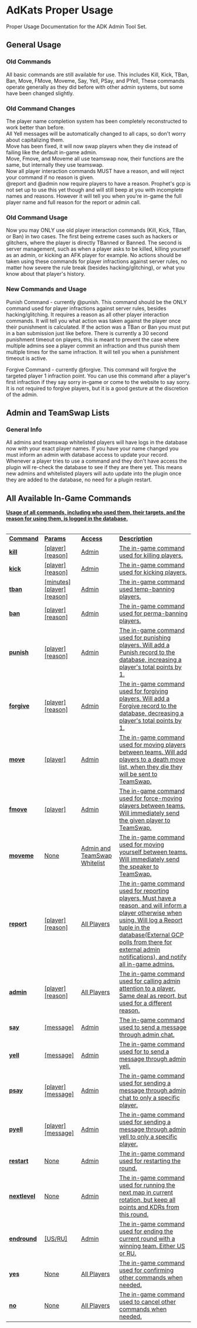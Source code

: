 <h1>AdKats Proper Usage</h1>
<p>
Proper Usage Documentation for the ADK Admin Tool Set.
</p>
<h2>General Usage</h2>
<h3>Old Commands</h3>
<p>
All basic commands are still available for use. This includes Kill, Kick, TBan, Ban, Move, FMove, Moveme, Say, Yell, PSay, and PYell, These commands operate generally as they did before with other admin systems, but some have been changed slightly.
</p>
<h3>Old Command Changes</h3>
<p>
The player name completion system has been completely reconstructed to work better than before.<br/>
All Yell messages will be automatically changed to all caps, so don't worry about capitalizing them.<br/>
Move has been fixed, it will now swap players when they die instead of failing like the default in-game admin.<br/>
Move, Fmove, and Moveme all use teamswap now, their functions are the same, but internally they use teamswap.<br/>
Now all player interaction commands MUST have a reason, and will reject your command if no reason is given.<br/>
@report and @admin now require players to have a reason. Prophet's gcp is not set up to use this yet though and will still beep at you with incomplete names and reasons. However it will tell you when you're in-game the full player name and full reason for the report or admin call. 
</p>
<h3>Old Command Usage</h3>
<p>
Now you may ONLY use old player interaction commands (Kill, Kick, TBan, or Ban) in two cases. The first being extreme cases such as hackers or glitchers, where the player is directly TBanned or Banned. The second is server management, such as when a player asks to be killed, killing yourself as an admin, or kicking an AFK player for example. No actions should be taken using these commands for player infractions against server rules, no matter how severe the rule break (besides hacking/glitching), or what you know about that player's history.
</p>
<h3>New Commands and Usage</h3>
<p>
Punish Command - currently @punish. This command should be the ONLY command used for player infractions against server rules, besides hacking/glitching. It requires a reason as all other player interaction commands. It will tell you what action was taken against the player once their punishment is calculated. If the action was a TBan or Ban you must put in a ban submission just like before. There is currently a 30 second punishment timeout on players, this is meant to prevent the case where multiple admins see a player commit an infraction and thus punish them multiple times for the same infraction. It will tell you when a punishment timeout is active.
</p>
<p>
Forgive Command - currently @forgive. This command will forgive the targeted player 1 infraction point. You can use this command after a player's first infraction if they say sorry in-game or come to the website to say sorry. It is not required to forgive players, but it is a good gesture at the discretion of the admin.
</p>
<h2>Admin and TeamSwap Lists</h2>
<h3>General Info</h3>
<p>
All admins and teamswap whitelisted players will have logs in the database now with your exact player names. If you have your name changed you must inform an admin with database access to update your record.<br/>
Whenever a player tries to use a command and they don't have access the plugin will re-check the database to see if they are there yet. This means new admins and whitelisted players will auto update into the plugin once they are added to the database, no need for a plugin restart.
</p>
<h2>All Available In-Game Commands</h2>
<p>
<u><b>Usage of all commands, including who used them, their targets, and the reason for using them, is logged in the database.<br/><br/>
<table>
  <tr>
		<td><b>Command</b></td>
		<td><b>Params</b></td>
		<td><b>Access</b></td>
		<td><b>Description</b></td>
	</tr>
	<tr>
		<td><b>kill</b></td>
		<td>[player][reason]</td>
		<td>Admin</td>
		<td>The in-game command used for killing players.</td>
	</tr>
	<tr>
		<td><b>kick</b></td>
		<td>[player][reason]</td>
		<td>Admin</td>
		<td>The in-game command used for kicking players.</td>
	</tr>
	<tr>
		<td><b>tban</b></td>
		<td>[minutes] [player] [reason]</td>
		<td>Admin</td>
		<td>The in-game command used temp-banning players.</td>
	</tr>
	<tr>
		<td><b>ban</b></td>
		<td>[player][reason]</td>
		<td>Admin</td>
		<td>The in-game command used for perma-banning players.</td>
	</tr>
	<tr>
		<td><b>punish</b></td>
		<td>[player][reason]</td>
		<td>Admin</td>
		<td>The in-game command used for punishing players. Will add a Punish record to the database, increasing a player's total points by 1.</td>
	</tr>
	<tr>
		<td><b>forgive</b></td>
		<td>[player][reason]</td>
		<td>Admin</td>
		<td>The in-game command used for forgiving players. Will add a Forgive record to the database, decreasing a player's total points by 1.</td>
	</tr>
	<tr>
		<td><b>move</b></td>
		<td>[player]</td>
		<td>Admin</td>
		<td>The in-game command used for moving players between teams. Will add players to a death move list, when they die they will be sent to TeamSwap.</td>
	</tr>
	<tr>
		<td><b>fmove</b></td>
		<td>[player]</td>
		<td>Admin</td>
		<td>The in-game command used for force-moving players between teams. Will immediately send the given player to TeamSwap.</td>
	</tr>
	<tr>
		<td><b>moveme</b></td>
		<td>None</td>
		<td>Admin and TeamSwap Whitelist</td>
		<td>The in-game command used for moving yourself between teams. Will immediately send the speaker to TeamSwap.</td>
	</tr>
	<tr>
		<td><b>report</b></td>
		<td>[player][reason]</td>
		<td>All Players</td>
		<td>The in-game command used for reporting players. Must have a reason, and will inform a player otherwise when using. Will log a Report tuple in the database(External GCP polls from there for external admin notifications), and notify all in-game admins.</td>
	</tr>
	<tr>
		<td><b>admin</b></td>
		<td>[player][reason]</td>
		<td>All Players</td>
		<td>The in-game command used for calling admin attention to a player. Same deal as report, but used for a different reason.</td>
	</tr>
	<tr>
		<td><b>say</b></td>
		<td>[message]</td>
		<td>Admin</td>
		<td>The in-game command used to send a message through admin chat.</td>
	</tr>
	<tr>
		<td><b>yell</b></td>
		<td>[message]</td>
		<td>Admin</td>
		<td>The in-game command used for to send a message through admin yell.</td>
	</tr>
	<tr>
		<td><b>psay</b></td>
		<td>[player][message]</td>
		<td>Admin</td>
		<td>The in-game command used for sending a message through admin chat to only a specific player.</td>
	</tr>
	<tr>
		<td><b>pyell</b></td>
		<td>[player][message]</td>
		<td>Admin</td>
		<td>The in-game command used for sending a message through admin yell to only a specific player.</td>
	</tr>
	<tr>
		<td><b>restart</b></td>
		<td>None</td>
		<td>Admin</td>
		<td>The in-game command used for restarting the round.</td>
	</tr>
	<tr>
		<td><b>nextlevel</b></td>
		<td>None</td>
		<td>Admin</td>
		<td>The in-game command used for running the next map in current rotation, but keep all points and KDRs from this round.</td>
	</tr>
	<tr>
		<td><b>endround</b></td>
		<td>[US/RU]</td>
		<td>Admin</td>
		<td>The in-game command used for ending the current round with a winning team. Either US or RU.</td>
	</tr>
	<tr>
		<td><b>yes</b></td>
		<td>None</td>
		<td>All Players</td>
		<td>The in-game command used for confirming other commands when needed.</td>
	</tr>
	<tr>
		<td><b>no</b></td>
		<td>None</td>
		<td>All Players</td>
		<td>The in-game command used to cancel other commands when needed.</td>
	</tr>
</table>
</p>

